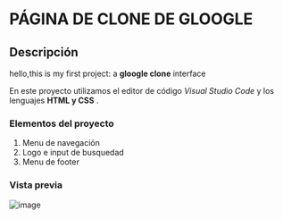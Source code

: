 # PÁGINA DE CLONE DE GLOOGLE  
## Descripción 
hello,this is my first project: a **gloogle clone** interface 

En este proyecto utilizamos el editor de código *Visual Studio Code* y los lenguajes **HTML y CSS** . 

### Elementos del proyecto
<ol>
  <li>Menu de navegación</li>
  <li>Logo e input de busquedad</li>
  <li>Menu de footer</li>
</ol>

### Vista previa
![image](https://github.com/mardeanda/google-clone1/assets/151885486/32386baf-2a18-43f6-a645-026bf55eaa2f)

